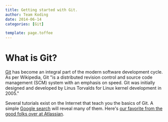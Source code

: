 ```yaml
---
title: Getting started with Git. 
author: Team Koding
date: 2014-06-14
categories: [Git]

template: page.toffee
---
```

# What is Git?
[Git](http://git-scm.com/) has become an integral part of the modern software development cycle. As per Wikipedia, Git
"is a distributed revision control and source code management (SCM) system with an emphasis on speed. Git was initially designed and developed by Linus Torvalds for Linux kernel development in 2005."

Several tutorials exist on the Internet that teach you the basics of Git. A simple [Google search](https://www.google.com/search?newwindow=1&q=git&rct=j) will reveal many of them. Here's [our favorite from the good folks over at Atlassian](https://www.atlassian.com/git/).
